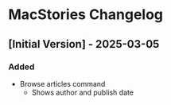 # MacStories Changelog

## [Initial Version] - 2025-03-05

### Added

- Browse articles command
  - Shows author and publish date
